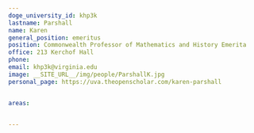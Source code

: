 ```yaml
---
doge_university_id: khp3k
lastname: Parshall
name: Karen
general_position: emeritus
position: Commonwealth Professor of Mathematics and History Emerita
office: 213 Kerchof Hall 
phone: 
email: khp3k@virginia.edu
image: __SITE_URL__/img/people/ParshallK.jpg
personal_page: https://uva.theopenscholar.com/karen-parshall


areas:


---
```

